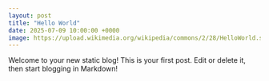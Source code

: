 ```yaml
---
layout: post
title: "Hello World"
date: 2025-07-09 10:00:00 +0000
image: https://upload.wikimedia.org/wikipedia/commons/2/28/HelloWorld.svg
---
```


Welcome to your new static blog! This is your first post. Edit or delete it, then start blogging in Markdown!
